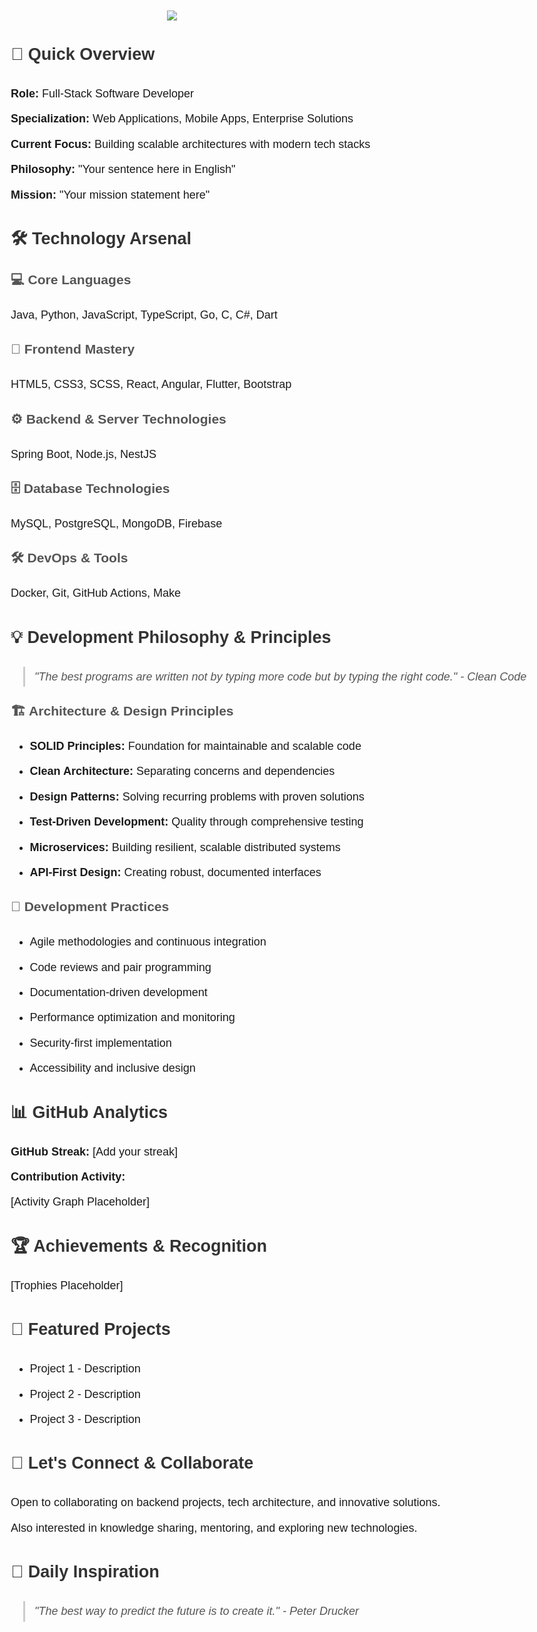 <!DOCTYPE html>
<html lang="he">
<head>
    <meta charset="UTF-8">
    <title>Ohad's README</title>
    <style>
        body {
    font-family: Arial, sans-serif;
    line-height: 1.8; /* יותר מרווח בין השורות */
    font-size: 18px;  /* טקסט יותר קריא */
    max-width: 900px;
    margin: 0 auto;
    padding: 20px;
}
        img.logo {
            display: block;
            max-width: 400px;
            height: auto;
            margin: 0 auto 20px auto;
        }
        h2 {
            margin-top: 30px;
            color: #333;
        }
        h3 {
            margin-top: 20px;
            color: #555;
        }
        p, li {
            margin: 8px 0;
        }
        blockquote {
            margin: 10px 0 10px 20px;
            padding-left: 15px;
            border-left: 3px solid #ccc;
            color: #555;
            font-style: italic;
        }
    </style>
</head>
<body>

<!-- Logo -->
<img src="https://capsule-render.vercel.app/api?type=waving&height=300&color=gradient&text=Hello%20everyone,%0AI%20am%20Ohad&section=footer&reversal=false
" class="logo">

<!-- Quick Overview -->
<h2>🚀 Quick Overview</h2>
<p><strong>Role:</strong> Full-Stack Software Developer</p>
<p><strong>Specialization:</strong> Web Applications, Mobile Apps, Enterprise Solutions</p>
<p><strong>Current Focus:</strong> Building scalable architectures with modern tech stacks</p>
<p><strong>Philosophy:</strong> "Your sentence here in English"</p>
<p><strong>Mission:</strong> "Your mission statement here"</p>

<!-- Technology Arsenal -->
<h2>🛠️ Technology Arsenal</h2>

<h3>💻 Core Languages</h3>
<p>Java, Python, JavaScript, TypeScript, Go, C, C#, Dart</p>

<h3>🎨 Frontend Mastery</h3>
<p>HTML5, CSS3, SCSS, React, Angular, Flutter, Bootstrap</p>

<h3>⚙️ Backend & Server Technologies</h3>
<p>Spring Boot, Node.js, NestJS</p>

<h3>🗄️ Database Technologies</h3>
<p>MySQL, PostgreSQL, MongoDB, Firebase</p>

<h3>🛠️ DevOps & Tools</h3>
<p>Docker, Git, GitHub Actions, Make</p>

<!-- Development Philosophy & Principles -->
<h2>💡 Development Philosophy & Principles</h2>
<blockquote>
"The best programs are written not by typing more code but by typing the right code." - Clean Code
</blockquote>

<h3>🏗️ Architecture & Design Principles</h3>
<ul>
    <li><strong>SOLID Principles:</strong> Foundation for maintainable and scalable code</li>
    <li><strong>Clean Architecture:</strong> Separating concerns and dependencies</li>
    <li><strong>Design Patterns:</strong> Solving recurring problems with proven solutions</li>
    <li><strong>Test-Driven Development:</strong> Quality through comprehensive testing</li>
    <li><strong>Microservices:</strong> Building resilient, scalable distributed systems</li>
    <li><strong>API-First Design:</strong> Creating robust, documented interfaces</li>
</ul>

<h3>🔄 Development Practices</h3>
<ul>
    <li>Agile methodologies and continuous integration</li>
    <li>Code reviews and pair programming</li>
    <li>Documentation-driven development</li>
    <li>Performance optimization and monitoring</li>
    <li>Security-first implementation</li>
    <li>Accessibility and inclusive design</li>
</ul>

<!-- GitHub Analytics -->
<h2>📊 GitHub Analytics</h2>
<p><strong>GitHub Streak:</strong> [Add your streak]</p>
<p><strong>Contribution Activity:</strong></p>
<p>[Activity Graph Placeholder]</p>

<!-- Achievements & Recognition -->
<h2>🏆 Achievements & Recognition</h2>
<p>[Trophies Placeholder]</p>

<!-- Featured Projects -->
<h2>📂 Featured Projects</h2>
<ul>
    <li>Project 1 - Description</li>
    <li>Project 2 - Description</li>
    <li>Project 3 - Description</li>
</ul>

<!-- Let's Connect & Collaborate -->
<h2>💬 Let's Connect & Collaborate</h2>
<p>Open to collaborating on backend projects, tech architecture, and innovative solutions.</p>
<p>Also interested in knowledge sharing, mentoring, and exploring new technologies.</p>

<!-- Daily Inspiration -->
<h2>💭 Daily Inspiration</h2>
<blockquote>
"The best way to predict the future is to create it." - Peter Drucker
</blockquote>

</body>
</html>

